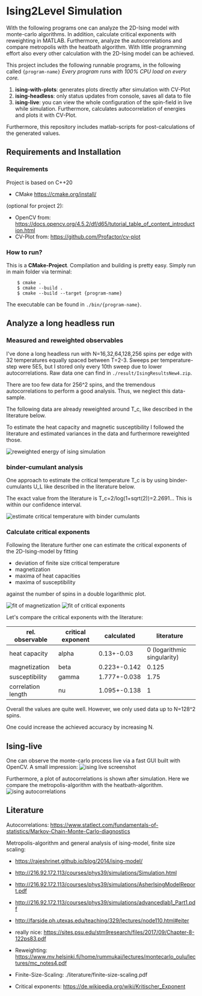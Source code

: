 # Ising2Level Simulation
With the following programs one can analyze the 2D-Ising model with monte-carlo algorithms.
In addition, calculate critical exponents with reweighting in MATLAB.
Furthermore, analyze the autocorrelations and compare metropolis with the heatbath algorithm.
With little programming effort also every other calculation with the 2D-Ising model can be achieved.

This project includes the following runnable programs, in the following called `{program-name}`
*Every program runs with 100% CPU load on every core.*

1. **ising-with-plots**: generates plots directly after simulation with CV-Plot
2. **ising-headless**: only status updates from console, saves all data to file
3. **ising-live**: you can view the whole configuration of the spin-field in live while simulation.
   Furthermore, calculates autocorrelation of energies and plots it with CV-Plot.

Furthermore, this repository includes matlab-scripts for post-calculations of the generated values.

## Requirements and Installation

### Requirements

Project is based on C++20

- CMake https://cmake.org/install/

(optional for project 2):

- OpenCV from: https://docs.opencv.org/4.5.2/df/d65/tutorial_table_of_content_introduction.html
- CV-Plot from: https://github.com/Profactor/cv-plot

### How to run?

This is a **CMake-Project**. Compilation and building is pretty easy. Simply run in main folder via terminal:

````
    $ cmake .
    $ cmake --build .
    $ cmake --build --target {program-name}
````

The executable can be found in `./bin/{program-name}`.

## Analyze a long headless run

### Measured and reweighted observables

I've done a long headless run with N=16,32,64,128,256 spins per edge with 32 temperatures equally spaced between T=2-3.
Sweeps per temperature-step were 5E5, but I stored only every 10th sweep due to lower autocorrelations. Raw data one can
find in `./result/IsingResultsNew4.zip`.

There are too few data for 256^2 spins, and the tremendous autocorrelations to perform a good analysis. Thus, we neglect
this data-sample.

The following data are already reweighted around T_c, like described in the literature below.

To estimate the heat capacity and magnetic susceptibility I followed the literature and estimated variances in the data
and furthermore reweighted those.

![reweighted energy of ising simulation](./results/plots/measuredAndRewObservables.png)

### binder-cumulant analysis

One approach to estimate the critical temperature T_c is by using binder-cumulants U_L like described in the literature
below.

The exact value from the literature is T_c=2/log(1+sqrt(2))=2.2691... This is within our confidence interval.

![estimate critical temperature with binder cumulants](./results/plots/binderCumulant_Tcrit.png)


### Calculate critical exponents

Following the literature further one can estimate the critical exponents of the 2D-Ising-model by fitting

- deviation of finite size critical temperature
- magnetization
- maxima of heat capacities
- maxima of susceptibility

against the number of spins in a double logarithmic plot.

![fit of magnetization](./results/plots/measuredAndRewMagnet_fit.png)
![fit of critical exponents](./results/plots/fitExponents.png)

Let's compare the critical exponents with the literature:

rel. observable     |critical exponent  |calculated     |literature
---------------     |-----------------  |----------     |-----------
heat capacity       |alpha              |0.13+-0.03     |0 (logarithmic singularity)
magnetization       |beta               |0.223+-0.142   |0.125
susceptibility      |gamma              |1.777+-0.038   |1.75
correlation length  |nu                 |1.095+-0.138   |1

Overall the values are quite well. However, we only used data up to N=128^2 spins.

One could increase the achieved accuracy by increasing N.

## Ising-live
One can observe the monte-carlo process live via a fast GUI built with OpenCV. A small impression:
![ising live screenshot](./results/plots/isingLiveGUI.png)

Furthermore, a plot of autocorrelations is shown after simulation. Here we compare the metropolis-algorithm with the heatbath-algorithm.
![ising autocorrelations](./results/plots/autocorr.png)


## Literature

Autocorrelations: https://www.statlect.com/fundamentals-of-statistics/Markov-Chain-Monte-Carlo-diagnostics

Metropolis-algorithm and general analysis of ising-model, finite size scaling:

- https://rajeshrinet.github.io/blog/2014/ising-model/
- http://216.92.172.113/courses/phys39/simulations/Simulation.html
- http://216.92.172.113/courses/phys39/simulations/AsherIsingModelReport.pdf
- http://216.92.172.113/courses/phys39/simulations/advancedlab1_Part1.pdf
- http://farside.ph.utexas.edu/teaching/329/lectures/node110.html#eiter
- really nice: https://sites.psu.edu/stm9research/files/2017/09/Chapter-8-122ps83.pdf


- Reweighting: https://www.mv.helsinki.fi/home/rummukai/lectures/montecarlo_oulu/lectures/mc_notes4.pdf
- Finite-Size-Scaling: ./literature/finite-size-scaling.pdf
- Critical exponents: https://de.wikipedia.org/wiki/Kritischer_Exponent


